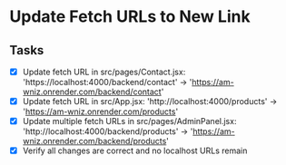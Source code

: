 # Update Fetch URLs to New Link

## Tasks
- [x] Update fetch URL in src/pages/Contact.jsx: 'https://localhost:4000/backend/contact' -> 'https://am-wniz.onrender.com/backend/contact'
- [x] Update fetch URL in src/App.jsx: 'http://localhost:4000/products' -> 'https://am-wniz.onrender.com/products'
- [x] Update multiple fetch URLs in src/pages/AdminPanel.jsx: 'http://localhost:4000/backend/products' -> 'https://am-wniz.onrender.com/backend/products'
- [x] Verify all changes are correct and no localhost URLs remain
